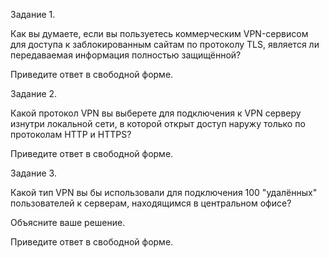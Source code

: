 Задание 1.

Как вы думаете, если вы пользуетесь коммерческим VPN-сервисом для доступа к заблокированным сайтам по протоколу TLS, является ли передаваемая информация полностью защищённой?

Приведите ответ в свободной форме.

Задание 2.

Какой протокол VPN вы выберете для подключения к VPN серверу изнутри локальной сети, в которой открыт доступ наружу только по протоколам HTTP и HTTPS?

Приведите ответ в свободной форме.

Задание 3.

Какой тип VPN вы бы использовали для подключения 100 "удалённых" пользователей к серверам, находящимся в центральном офисе?

Объясните ваше решение.

Приведите ответ в свободной форме.
